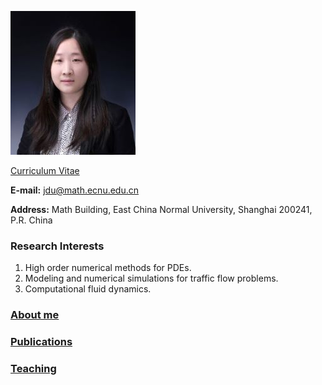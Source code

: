 ![Image](杜洁证件照2.jpg) 

[Curriculum Vitae](CV.pdf) 

**E-mail:** jdu@math.ecnu.edu.cn

**Address:** Math Building, East China Normal University, Shanghai 200241, P.R. China 

### Research Interests
1. High order numerical methods for PDEs.
2. Modeling and numerical simulations for traffic flow problems.
3. Computational fluid dynamics.

### [About me](aboutme.md)

### [Publications](publications.md)

### [Teaching](teaching.md)

